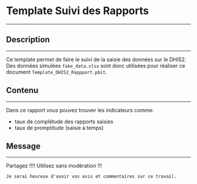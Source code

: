 # Template Suivi des Rapports 
____

## Description
___
Ce template permet de faire le suivi de la saisie des données sur le DHIS2. Des données simulées `fake_data.xlsx` sont donc utilisées pour réaliser ce document `Template_DHIS2_Rappport.pbit`.

## Contenu
____

Dans ce rapport vous pouvez trouver les indicateurs comme:
- taux de complétude des rapports saisies
- taux de promptitude (saisie à temps) 


## Message
____

Partagez !!!! 
Utilisez sans modération !!!


```Je serai heureux d'avoir vos avis et commentaires sur ce travail.```